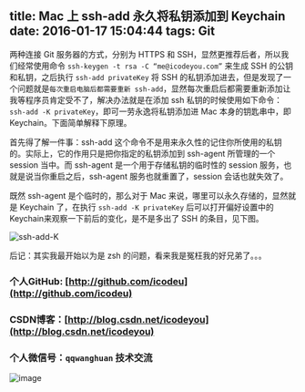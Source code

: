 title: Mac 上 ssh-add 永久将私钥添加到 Keychain
date: 2016-01-17 15:04:44 
tags: Git
----

两种连接 Git 服务器的方式，分别为 HTTPS 和 SSH，显然更推荐后者，所以我们经常使用命令 `ssh-keygen -t rsa -C “me@icodeyou.com”` 来生成 SSH 的公钥和私钥，之后执行 `ssh-add privateKey` 将 SSH 的私钥添加进去，但是发现了一个问题就是`每次重启电脑后都需要重新 ssh-add`，显然每次重启后都需要重新添加让我等程序员肯定受不了，解决办法就是在添加 ssh 私钥的时候使用如下命令： `ssh-add -K privateKey`，即可一劳永逸将私钥添加进 Mac 本身的钥匙串中，即 Keychain。下面简单解释下原理。

<!--more-->

首先得了解一件事：ssh-add 这个命令不是用来永久性的记住你所使用的私钥的。实际上，它的作用只是把你指定的私钥添加到 ssh-agent 所管理的一个 session 当中。而 ssh-agent 是一个用于存储私钥的临时性的 session 服务，也就是说当你重启之后，ssh-agent 服务也就重置了，session 会话也就失效了。

既然 ssh-agent 是个临时的，那么对于 Mac 来说，哪里可以永久存储的，显然就是 Keychain 了，在执行 `ssh-add -K privateKey` 后可以打开偏好设置中的 Keychain来观察一下前后的变化，是不是多出了 SSH 的条目，见下图。

![ssh-add-K](http://7xivx9.com1.z0.glb.clouddn.com/ssh-add-K.png)

后记：其实我最开始以为是 zsh 的问题，看来我是冤枉我的好兄弟了。。。


### 个人GitHub:  [http://github.com/icodeu](http://github.com/icodeu)

### CSDN博客：[http://blog.csdn.net/icodeyou](http://blog.csdn.net/icodeyou)

### 个人微信号：`qqwanghuan`  技术交流

![image](http://7xivx9.com1.z0.glb.clouddn.com/wxqrcode_260.png)